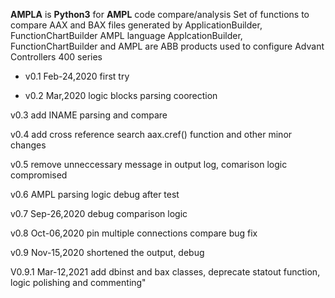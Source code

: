**AMPLA** is **Python3** for **AMPL** code compare/analysis
Set of functions to compare AAX and BAX files 
  generated by ApplicationBuilder, FunctionChartBuilder AMPL language 
  ApplcationBuilder, FunctionChartBuilder and AMPL are ABB products
  used to configure Advant Controllers 400 series
  
  * v0.1 Feb-24,2020 first try
  
  * v0.2 Mar,2020 logic blocks parsing coorection
  
  v0.3 add INAME parsing and compare
  
  v0.4 add cross reference search aax.cref() function and other minor changes
  
  v0.5 remove unneccessary message in output log, comarison logic compromised
 
  v0.6 AMPL parsing logic debug after test
  
  v0.7 Sep-26,2020 debug comparison logic
  
  v0.8 Oct-06,2020 pin multiple connections compare bug fix
  
  v0.9 Nov-15,2020 shortened the output, debug 
  
  V0.9.1 Mar-12,2021 add dbinst and bax classes, deprecate statout function, logic polishing and commenting"
